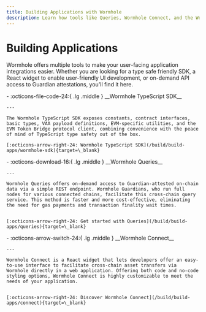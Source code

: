 ```yaml
---
title: Building Applications with Wormhole
description: Learn how tools like Queries, Wormhole Connect, and the Wormhole SDK come together to build applications with seamless interoperability
---
```


# Building Applications

Wormhole offers multiple tools to make your user-facing application integrations easier. Whether you are looking for a type safe friendly SDK, a React widget to enable user-friendly UI development, or on-demand API access to Guardian attestations, you'll find it here. 

<div class="grid cards" markdown>
-   :octicons-file-code-24:{ .lg .middle } __Wormhole TypeScript SDK__

    ---

    The Wormhole TypeScript SDK exposes constants, contract interfaces, basic types, VAA payload definitions, EVM-specific utilities, and the EVM Token Bridge protocol client, combining convenience with the peace of mind of TypeScript type safety out of the box.

    [:octicons-arrow-right-24: Wormhole TypeScript SDK](/build/build-apps/wormhole-sdk){target=\_blank}
</div>

<div class="grid cards" markdown>
-   :octicons-download-16:{ .lg .middle } __Wormhole Queries__

    ---

    Wormhole Queries offers on-demand access to Guardian-attested on-chain data via a simple REST endpoint. Wormhole Guardians, who run full nodes for various connected chains, facilitate this cross-chain query service. This method is faster and more cost-effective, eliminating the need for gas payments and transaction finality wait times.

    
    [:octicons-arrow-right-24: Get started with Queries](/build/build-apps/queries){target=\_blank}
</div>

<div class="grid cards" markdown>
-   :octicons-arrow-switch-24:{ .lg .middle } __Wormhole Connect__

    ---

    Wormhole Connect is a React widget that lets developers offer an easy-to-use interface to facilitate cross-chain asset transfers via Wormhole directly in a web application. Offering both code and no-code styling options, Wormhole Connect is highly customizable to meet the needs of your application.

    
    [:octicons-arrow-right-24: Discover Wormhole Connect](/build/build-apps/connect){target=\_blank}
</div>

